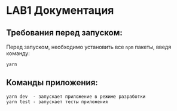 # LAB1 Документация

## Требования перед запуском:

Перед запуском, необходимо установить все `npm` пакеты, введя команду:

```
yarn
```

## Команды приложения:

```
yarn dev  - запускает приложение в режиме разработки
yarn test - запускает тесты приложения
```
